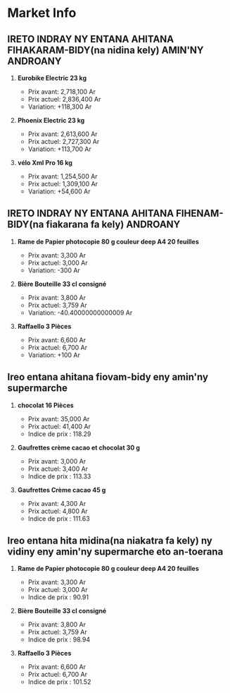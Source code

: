 # Market Info

## IRETO INDRAY NY ENTANA AHITANA FIHAKARAM-BIDY(na nidina kely) AMIN'NY ANDROANY

1. **Eurobike Electric 23 kg**
   - Prix avant: 2,718,100 Ar
   - Prix actuel: 2,836,400 Ar
   - Variation: +118,300 Ar

2. **Phoenix Electric 23 kg**
   - Prix avant: 2,613,600 Ar
   - Prix actuel: 2,727,300 Ar
   - Variation: +113,700 Ar

3. **vélo Xml Pro 16 kg**
   - Prix avant: 1,254,500 Ar
   - Prix actuel: 1,309,100 Ar
   - Variation: +54,600 Ar

## IRETO INDRAY NY ENTANA AHITANA FIHENAM-BIDY(na fiakarana fa kely) ANDROANY

1. **Rame de Papier photocopie 80 g couleur deep A4 20 feuilles**
   - Prix avant: 3,300 Ar
   - Prix actuel: 3,000 Ar
   - Variation: -300 Ar

2. **Bière Bouteille 33 cl consigné**
   - Prix avant: 3,800 Ar
   - Prix actuel: 3,759 Ar
   - Variation: -40.40000000000009 Ar

3. **Raffaello 3 Pièces**
   - Prix avant: 6,600 Ar
   - Prix actuel: 6,700 Ar
   - Variation: +100 Ar

## Ireo entana ahitana fiovam-bidy eny amin'ny supermarche

1. **chocolat 16 Pièces**
   - Prix avant: 35,000 Ar
   - Prix actuel: 41,400 Ar
   - Indice de prix : 118.29

2. **Gaufrettes crème cacao et chocolat 30 g**
   - Prix avant: 3,000 Ar
   - Prix actuel: 3,400 Ar
   - Indice de prix : 113.33

3. **Gaufrettes Crème cacao 45 g**
   - Prix avant: 4,300 Ar
   - Prix actuel: 4,800 Ar
   - Indice de prix : 111.63

## Ireo entana hita midina(na niakatra fa kely) ny vidiny eny amin'ny supermarche eto an-toerana

1. **Rame de Papier photocopie 80 g couleur deep A4 20 feuilles**
   - Prix avant: 3,300 Ar
   - Prix actuel: 3,000 Ar
   - Indice de prix : 90.91

2. **Bière Bouteille 33 cl consigné**
   - Prix avant: 3,800 Ar
   - Prix actuel: 3,759 Ar
   - Indice de prix : 98.94

3. **Raffaello 3 Pièces**
   - Prix avant: 6,600 Ar
   - Prix actuel: 6,700 Ar
   - Indice de prix : 101.52

